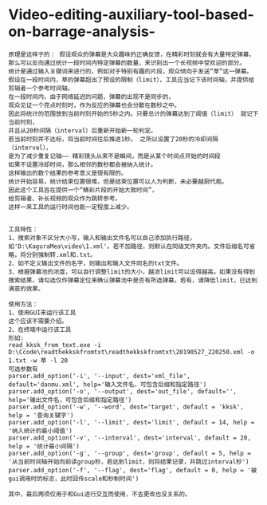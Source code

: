 # Video-editing-auxiliary-tool-based-on-barrage-analysis-
    原理是这样子的： 假设观众的弹幕是大众趣味的正确反馈，在精彩时刻就会有大量特定弹幕， 
    那么可以反向通过统计一段时间内特定弹幕的数量，来识别出一个长视频中受欢迎的部分。 
    统计是通过输入关键词来进行的，例如对于特别有趣的片段，观众倾向于发送“草”这一弹幕。 
    假设在一段时间内，草的弹幕超出了预设的限制（limit），工具应当记下该时间轴，并提供给剪辑者一个参考时间轴。 
    在一段时间内，由于网络延迟的问题，弹幕的出现不是同步的， 
    观众见证一个亮点时刻时，作为反应的弹幕也会分散在数秒之中。 
    因此将统计的范围放到当前时刻开始的5秒之内。只要总计的弹幕达到了阈值（limit） 就记下当前时刻，
    并且从20秒间隔（interval）后重新开始新一轮判定。
    若当前时刻并不达标，将当前时间往后推进1秒。 之所以设置了20秒的冷却间隔（interval），
    是为了减少重复记轴—— 精彩镜头从来不是瞬间，而是从某个时间点开始的时间段 
    如果不设置冷却时间，那么相邻的数秒都会被纳入统计。 
    这样输出的数个结果的参考意义是很有限的。 
    统计开始容易，统计结束位置很难，但是结束位置可以人为判断，未必要越厨代庖。 
    因此这个工具旨在提供一个“精彩片段的开始大致时间”， 
    给剪辑者、补长视频的观众作为跳转参考。 
    这样一来工具的运行时间也能一定程度上减少。
    
    
    工具特性：
    1、搜索对象不区分大小写，输入和输出文件名可以自己添加执行路径，如'D:\KaguraMea\video\1.xml'。若不加路径，则默认在同级文件夹内。文件后缀名可省略，将分别强制转.xml和.txt。
    2、如不定义输出文件的名字，则输出和输入文件同名的txt文件。
    3、根据弹幕池的浓度，可以自行调整limit的大小，越浓limit可以设得越高。如果没有得到搜索结果，请勾选仅作弹幕定位来确认弹幕池中是否有所选弹幕。若有，请降低limit，已达到满意的效果。
    
    使用方法：
    1、使用GUI来运行该工具
    这个应该不需要介绍。
    2、在终端中运行该工具
    形如:
    read_kksk_from_text.exe -i D:\Ccode\readthekkskfromtxt\readthekkskfromtxt\20190527_220250.xml -o 1.txt -w 草 -l 20
    可选参数有
    parser.add_option('-i', '--input', dest='xml_file', default='danmu.xml', help='输入文件名，可包含后缀和指定路径')
    parser.add_option('-o', '--output', dest='out_file', default='', help='输出文件名，可包含后缀和指定路径')
    parser.add_option('-w', '--word', dest='target', default = 'kksk', help = '查询关键字')
    parser.add_option('-l', '--limit', dest='limit', default = 14, help = '纳入统计的最小阈值')
    parser.add_option('-v', '--interval', dest='interval', default = 20, help = '统计最小间隔')
    parser.add_option('-g', '--group', dest='group', default = 5, help = '从当前时间轴开始向前读group秒，若达到limit，则将结果记录，并跳过interval秒')
    parser.add_option('-f', '--flag', dest='flag', default = 0, help = '被gui调用时的标志，此时回传scale和秒制时间')
    
    其中，最后两项仅用于和Gui进行交互而使用，不去更改也没关系的。
